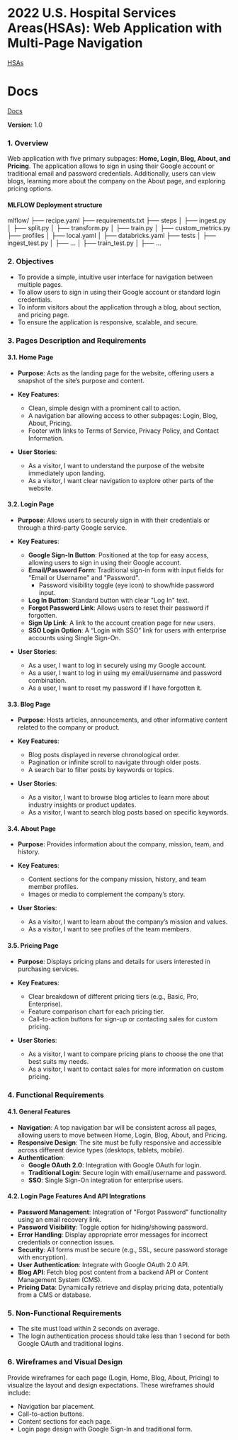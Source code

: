 # **2022 U.S. Hospital Services Areas(HSAs)**: Web Application with Multi-Page Navigation

[HSAs](https://lnshuti--hsas-datasette-ui.modal.run)

# Docs
[Docs](https://healthcare-services-areas-obga1oo27-lnshutis-projects.vercel.app)

**Version**: 1.0

### 1. Overview
Web application with five primary subpages: **Home, Login, Blog, About, and Pricing**. The application allows to sign in using their Google account or traditional email and password credentials. Additionally, users can view blogs, learning more about the company on the About page, and exploring pricing options.

#### MLFLOW Deployment structure
mlflow/
├── recipe.yaml
├── requirements.txt
├── steps
│   ├── ingest.py
│   ├── split.py
│   ├── transform.py
│   ├── train.py
│   ├── custom_metrics.py
├── profiles
│   ├── local.yaml
│   ├── databricks.yaml
├── tests
│   ├── ingest_test.py
│   ├── ...
│   ├── train_test.py
│   ├── ...

### 2. Objectives
- To provide a simple, intuitive user interface for navigation between multiple pages.
- To allow users to sign in using their Google account or standard login credentials.
- To inform visitors about the application through a blog, about section, and pricing page.
- To ensure the application is responsive, scalable, and secure.

### 3. Pages Description and Requirements

#### 3.1. Home Page
- **Purpose**: Acts as the landing page for the website, offering users a snapshot of the site’s purpose and content.
- **Key Features**:
  - Clean, simple design with a prominent call to action.
  - A navigation bar allowing access to other subpages: Login, Blog, About, Pricing.
  - Footer with links to Terms of Service, Privacy Policy, and Contact Information.
  
- **User Stories**:
  - As a visitor, I want to understand the purpose of the website immediately upon landing.
  - As a visitor, I want clear navigation to explore other parts of the website.

#### 3.2. Login Page
- **Purpose**: Allows users to securely sign in with their credentials or through a third-party Google service.
- **Key Features**:
  - **Google Sign-In Button**: Positioned at the top for easy access, allowing users to sign in using their Google account.
  - **Email/Password Form**: Traditional sign-in form with input fields for "Email or Username" and "Password".
    - Password visibility toggle (eye icon) to show/hide password input.
  - **Log In Button**: Standard button with clear "Log In" text.
  - **Forgot Password Link**: Allows users to reset their password if forgotten.
  - **Sign Up Link**: A link to the account creation page for new users.
  - **SSO Login Option**: A “Login with SSO” link for users with enterprise accounts using Single Sign-On.
  
- **User Stories**:
  - As a user, I want to log in securely using my Google account.
  - As a user, I want to log in using my email/username and password combination.
  - As a user, I want to reset my password if I have forgotten it.

#### 3.3. Blog Page
- **Purpose**: Hosts articles, announcements, and other informative content related to the company or product.
- **Key Features**:
  - Blog posts displayed in reverse chronological order.
  - Pagination or infinite scroll to navigate through older posts.
  - A search bar to filter posts by keywords or topics.
  
- **User Stories**:
  - As a visitor, I want to browse blog articles to learn more about industry insights or product updates.
  - As a visitor, I want to search blog posts based on specific keywords.

#### 3.4. About Page
- **Purpose**: Provides information about the company, mission, team, and history.
- **Key Features**:
  - Content sections for the company mission, history, and team member profiles.
  - Images or media to complement the company’s story.
  
- **User Stories**:
  - As a visitor, I want to learn about the company’s mission and values.
  - As a visitor, I want to see profiles of the team members.

#### 3.5. Pricing Page
- **Purpose**: Displays pricing plans and details for users interested in purchasing services.
- **Key Features**:
  - Clear breakdown of different pricing tiers (e.g., Basic, Pro, Enterprise).
  - Feature comparison chart for each pricing tier.
  - Call-to-action buttons for sign-up or contacting sales for custom pricing.
  
- **User Stories**:
  - As a visitor, I want to compare pricing plans to choose the one that best suits my needs.
  - As a visitor, I want to contact sales for more information on custom pricing.

### 4. Functional Requirements

#### 4.1. General Features
- **Navigation**: A top navigation bar will be consistent across all pages, allowing users to move between Home, Login, Blog, About, and Pricing.
- **Responsive Design**: The site must be fully responsive and accessible across different device types (desktops, tablets, mobile).
- **Authentication**:
  - **Google OAuth 2.0**: Integration with Google OAuth for login.
  - **Traditional Login**: Secure login with email/username and password.
  - **SSO**: Single Sign-On integration for enterprise users.
  
#### 4.2. Login Page Features And API Integrations
- **Password Management**: Integration of "Forgot Password" functionality using an email recovery link.
- **Password Visibility**: Toggle option for hiding/showing password.
- **Error Handling**: Display appropriate error messages for incorrect credentials or connection issues.
- **Security**: All forms must be secure (e.g., SSL, secure password storage with encryption).
- **User Authentication**: Integrate with Google OAuth 2.0 API.
- **Blog API**: Fetch blog post content from a backend API or Content Management System (CMS).
- **Pricing Data**: Dynamically retrieve and display pricing data, potentially from a CMS or database.

### 5. Non-Functional Requirements

- The site must load within 2 seconds on average.
- The login authentication process should take less than 1 second for both Google OAuth and traditional logins.


### 6. Wireframes and Visual Design

Provide wireframes for each page (Login, Home, Blog, About, Pricing) to visualize the layout and design expectations. These wireframes should include:
- Navigation bar placement.
- Call-to-action buttons.
- Content sections for each page.
- Login page design with Google Sign-In and traditional form.

